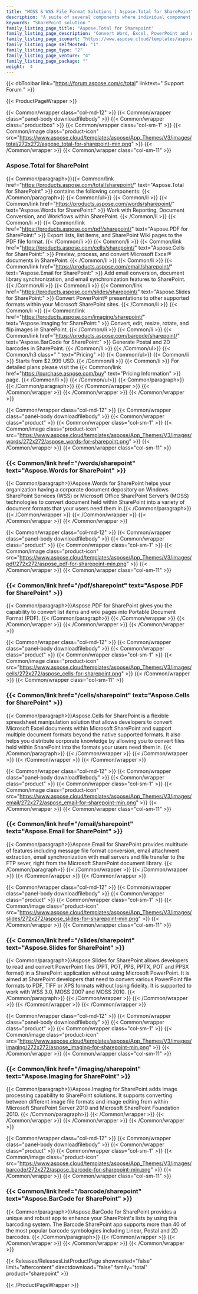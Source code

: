 ```yaml
---
title: "MOSS & WSS File Format Solutions | Aspose.Total for SharePoint"
description: "A suite of several components where individual component supports several file formats. Having Aspose.Total for SharePoint installed on your server allows you to inter-convert a wide range of popular office document formats from within your SharePoint document library. "
keywords: "SharePoint solution "
family_listing_page_title: "Aspose.Total for Sharepoint"
family_listing_page_description: "Convert Word, Excel, PowerPoint and other formats in SharePoint Foundation and Server."
family_listing_page_iconurl: "https://www.aspose.cloud/templates/aspose/App_Themes/V3/images/total/272x272/aspose_total-for-sharepoint-min.png"
family_listing_page_selfHosted: "1"
family_listing_page_type: "2"
family_listing_page_venture: "4"
family_listing_page_package: ""
weight:  4
---
```


{{< dbToolbar link="https://forum.aspose.com/c/total" linktext=" Support Forum " >}}


{{< ProductPageWrapper >}}

<!-- ReleasesListProductPage-->
  <!--  {{< Releases/ReleasesListProductPage shownested="false"  limit="beforecontent" directdownload="false" family="total" product="sharepoint" >}} -->
<!-- /ReleasesListProductPage-->

<!-- ProductPageContent-->
{{< Common/wrapper class="col-md-12" >}}
    {{< Common/wrapper class="panel-body downloadfilebody" >}}
        {{< Common/wrapper class="productbox" >}}
            {{< Common/wrapper class="col-sm-1" >}}
                {{< Common/image class="product-icon" src="https://www.aspose.cloud/templates/aspose/App_Themes/V3/images/total/272x272/aspose_total-for-sharepoint-min.png"  >}}
            {{< /Common/wrapper >}}
            {{< Common/wrapper class="col-sm-11" >}}
                <h3 class="product-title">Aspose.Total for SharePoint</h3>
                {{< Common/paragraph>}}{{< Common/link href="https://products.aspose.com/total/sharepoint/" text="Aspose.Total for SharePoint"  >}} contains the
                    following
                    components:
                    {{< /Common/paragraph>}} {{< Common/ul>}} 
                           {{< Common/li >}} {{< Common/link href="https://products.aspose.com/words/sharepoint/" text="Aspose.Words for SharePoint:"  >}}
                            Work with Reporting,
                            Document Conversion, and Workflows within SharePoint. {{< /Common/li >}}
                           {{< Common/li >}} {{< Common/link href="https://products.aspose.com/pdf/sharepoint/" text="Aspose.PDF for SharePoint:"  >}} Export
                            lists, list items,
                            and SharePoint Wiki pages to the PDF file format. {{< /Common/li >}}
                           {{< Common/li >}} {{< Common/link href="https://products.aspose.com/cells/sharepoint/" text="Aspose.Cells for SharePoint:"  >}}
                            Preview, process, and
                            convert Microsoft Excel® documents in SharePoint. {{< /Common/li >}}
                           {{< Common/li >}} {{< Common/link href="https://products.aspose.com/email/sharepoint/" text="Aspose.Email for SharePoint:"  >}} Add
                            email conversion,
                            document library synchronization, and email synchronization features to SharePoint. {{< /Common/li >}}
                           {{< Common/li >}} {{< Common/link href="https://products.aspose.com/slides/sharepoint/" text="Aspose.Slides for SharePoint:"  >}}
                            Convert PowerPoint®
                            presentations to other supported formats within your Microsoft SharePoint sites. {{< /Common/li >}}
                           {{< Common/li >}} {{< Common/link href="https://products.aspose.com/imaging/sharepoint/" text="Aspose.Imaging for SharePoint:"  >}}
                            Convert, edit,
                            resize, rotate, and flip images in SharePoint. {{< /Common/li >}}
                           {{< Common/li >}} {{< Common/link href="https://products.aspose.com/barcode/sharepoint/" text="Aspose.BarCode for SharePoint:"  >}}
                            Generate Postal and
                            2D barcodes in SharePoint. {{< /Common/li >}}
                     {{< /Common/ul>}}
                    {{< Common/h3 class=" " text="Pricing"  >}}
                     {{< Common/ul>}} 
                           {{< Common/li >}} Starts from $2,999 USD. {{< /Common/li >}}
                           {{< Common/li >}} For detailed plans please visit the {{< Common/link href="https://purchase.aspose.com/buy" text="Pricing Information"  >}} page. {{< /Common/li >}}
                     {{< /Common/ul>}}
                {{< Common/paragraph>}}{{< /Common/paragraph>}}
            {{< /Common/wrapper >}}
        {{< /Common/wrapper >}}
    {{< /Common/wrapper >}}
{{< /Common/wrapper >}}

{{< Common/wrapper class="col-md-12" >}}
    {{< Common/wrapper class="panel-body downloadfilebody" >}}
        {{< Common/wrapper class="product" >}}
            {{< Common/wrapper class="col-sm-1" >}}
                {{< Common/image class="product-icon" src="https://www.aspose.cloud/templates/aspose/App_Themes/V3/images/words/272x272/aspose_words-for-sharepoint.png"  >}}
            {{< /Common/wrapper >}}
            {{< Common/wrapper class="col-sm-11" >}}
                <h3 class="product-title">{{< Common/link href="/words/sharepoint" text="Aspose.Words for SharePoint"  >}}
                </h3>
                {{< Common/paragraph>}}Aspose.Words for SharePoint helps your organization having a corporate document depository on Windows
                    SharePoint Services (WSS) or Microsoft Office SharePoint Server’s (MOSS) technologies to convert
                    document held within SharePoint into a variety of document formats that your users need them in.{{< /Common/paragraph>}}
            {{< /Common/wrapper >}}
        {{< /Common/wrapper >}}
    {{< /Common/wrapper >}}
{{< /Common/wrapper >}}

{{< Common/wrapper class="col-md-12" >}}
    {{< Common/wrapper class="panel-body downloadfilebody" >}}
        {{< Common/wrapper class="product" >}}
            {{< Common/wrapper class="col-sm-1" >}}
                {{< Common/image class="product-icon" src="https://www.aspose.cloud/templates/aspose/App_Themes/V3/images/pdf/272x272/aspose_pdf-for-sharepoint-min.png"  >}}
            {{< /Common/wrapper >}}
            {{< Common/wrapper class="col-sm-11" >}}
                <h3 class="product-title">{{< Common/link href="/pdf/sharepoint" text="Aspose.PDF for SharePoint"  >}}</h3>
                {{< Common/paragraph>}}Aspose.PDF for SharePoint gives you the capability to convert list items and wiki pages into Portable
                    Document Format (PDF). {{< /Common/paragraph>}}
            {{< /Common/wrapper >}}
        {{< /Common/wrapper >}}
    {{< /Common/wrapper >}}
{{< /Common/wrapper >}}

{{< Common/wrapper class="col-md-12" >}}
    {{< Common/wrapper class="panel-body downloadfilebody" >}}
        {{< Common/wrapper class="product" >}}
            {{< Common/wrapper class="col-sm-1" >}}
                {{< Common/image class="product-icon" src="https://www.aspose.cloud/templates/aspose/App_Themes/V3/images/cells/272x272/aspose_cells-for-sharepoint.png"  >}}
            {{< /Common/wrapper >}}
            {{< Common/wrapper class="col-sm-11" >}}
                <h3 class="product-title">{{< Common/link href="/cells/sharepoint" text="Aspose.Cells for SharePoint"  >}}
                </h3>
                {{< Common/paragraph>}}Aspose.Cells for SharePoint is a flexible spreadsheet manipulation solution that allows developers to
                    convert Microsoft Excel documents within Microsoft SharePoint and support multiple document formats
                    beyond the native supported formats. It also helps you distribute corporate knowledge by allowing
                    you to convert files held within SharePoint into the formats your users need them in. {{< /Common/paragraph>}}
            {{< /Common/wrapper >}}
        {{< /Common/wrapper >}}
    {{< /Common/wrapper >}}
{{< /Common/wrapper >}}

{{< Common/wrapper class="col-md-12" >}}
    {{< Common/wrapper class="panel-body downloadfilebody" >}}
        {{< Common/wrapper class="product" >}}
            {{< Common/wrapper class="col-sm-1" >}}
                {{< Common/image class="product-icon" src="https://www.aspose.cloud/templates/aspose/App_Themes/V3/images/email/272x272/aspose_email-for-sharepoint-min.png"  >}}
            {{< /Common/wrapper >}}
            {{< Common/wrapper class="col-sm-11" >}}
                <h3 class="product-title">{{< Common/link href="/email/sharepoint" text="Aspose.Email for SharePoint"  >}}
                </h3>
                {{< Common/paragraph>}}Aspose.Email for SharePoint provides multitude of features including message file format conversion,
                    email attachment extraction, email synchronization with mail servers and file transfer to the FTP
                    sever, right from the Microsoft SharePoint document library. {{< /Common/paragraph>}}
            {{< /Common/wrapper >}}
        {{< /Common/wrapper >}}
    {{< /Common/wrapper >}}
{{< /Common/wrapper >}}

{{< Common/wrapper class="col-md-12" >}}
    {{< Common/wrapper class="panel-body downloadfilebody" >}}
        {{< Common/wrapper class="product" >}}
            {{< Common/wrapper class="col-sm-1" >}}
                {{< Common/image class="product-icon" src="https://www.aspose.cloud/templates/aspose/App_Themes/V3/images/slides/272x272/aspose_slides-for-sharepoint-min.png"  >}}
            {{< /Common/wrapper >}}
            {{< Common/wrapper class="col-sm-11" >}}
                <h3 class="product-title">{{< Common/link href="/slides/sharepoint" text="Aspose.Slides for SharePoint"  >}}</h3>
                {{< Common/paragraph>}}Aspose.Slides for SharePoint allows developers to read and convert PowerPoint files (PPT, POT, PPS,
                    PPTX, POT and PPSX format) in a SharePoint application without using Microsoft PowerPoint. It is
                    aimed at SharePoint developers that need to convert various PowerPoint file formats to PDF, TIFF or
                    XPS formats without losing fidelity. It is supported to work with WSS 3.0, MOSS 2007 and MOSS 2010.
                {{< /Common/paragraph>}}
            {{< /Common/wrapper >}}
        {{< /Common/wrapper >}}
    {{< /Common/wrapper >}}
{{< /Common/wrapper >}}

{{< Common/wrapper class="col-md-12" >}}
    {{< Common/wrapper class="panel-body downloadfilebody" >}}
        {{< Common/wrapper class="product" >}}
            {{< Common/wrapper class="col-sm-1" >}}
                {{< Common/image class="product-icon" src="https://www.aspose.cloud/templates/aspose/App_Themes/V3/images/imaging/272x272/aspose_imaging-for-sharepoint-min.png"  >}}
            {{< /Common/wrapper >}}
            {{< Common/wrapper class="col-sm-11" >}}
                <h3 class="product-title">{{< Common/link href="/imaging/sharepoint" text="Aspose.Imaging for SharePoint"  >}}</h3>
                {{< Common/paragraph>}}Aspose.Imaging for SharePoint adds image processing capability to SharePoint solutions. It supports
                    converting between different image file formats and image editing from within Microsoft SharePoint
                    Server 2010 and Microsoft SharePoint Foundation 2010. {{< /Common/paragraph>}}
            {{< /Common/wrapper >}}
        {{< /Common/wrapper >}}
    {{< /Common/wrapper >}}
{{< /Common/wrapper >}}

{{< Common/wrapper class="col-md-12" >}}
    {{< Common/wrapper class="panel-body downloadfilebody" >}}
        {{< Common/wrapper class="product" >}}
            {{< Common/wrapper class="col-sm-1" >}}
                {{< Common/image class="product-icon" src="https://www.aspose.cloud/templates/aspose/App_Themes/V3/images/barcode/272x272/aspose_barcode-for-sharepoint-min.png"  >}}
            {{< /Common/wrapper >}}
            {{< Common/wrapper class="col-sm-11" >}}
                <h3 class="product-title">{{< Common/link href="/barcode/sharepoint" text="Aspose.BarCode for SharePoint"  >}}</h3>
                {{< Common/paragraph>}}Aspose.BarCode for SharePoint provides a unique and robust app to enhance your SharePoint's lists by
                    using this barcoding system. The Barcode SharePoint app supports more than 40 of the most popular
                    barcode symbologies including Linear, Postal and 2D barcodes. {{< /Common/paragraph>}}
            {{< /Common/wrapper >}}
        {{< /Common/wrapper >}}
    {{< /Common/wrapper >}}
{{< /Common/wrapper >}}

<!-- /ProductPageContent-->



<!-- ReleasesListProductPage-->
   {{< Releases/ReleasesListProductPage shownested="false"  limit="aftercontent" directdownload="false" family="total" product="sharepoint" >}}
<!-- /ReleasesListProductPage-->

{{< /ProductPageWrapper >}}

